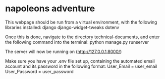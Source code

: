 # napoleons adventure

This webpage should be run from a virtual environment, with the following libraries installed:
django
django-widget-tweaks
dotenv

Once this is done, navigate to the directory technical-documents, and enter the following command into the terminal:
python manage.py runserver

The server will now be running on (http://127.0.0.1:8000/)

Make sure you have your .env file set up, containing the automated email account and its password in the following format:
User_Email = user_email
User_Password = user_password